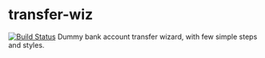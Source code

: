 transfer-wiz
============
[![Build Status](https://travis-ci.org/enanox/transfer-wiz.png)](https://travis-ci.org/enanox/transfer-wiz)
Dummy bank account transfer wizard, with few simple steps and styles.
